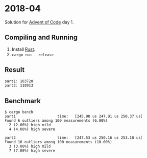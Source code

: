 2018-04
=======

Solution for [Advent of Code](https://adventofcode.com/2018) day 1.

Compiling and Running
---------------------

1. Install [Rust](https://www.rust-lang.org/en-US/install.html).
2. `cargo run --release`

Result
------

```sh
part1: 103720
part2: 110913
```

Benchmark
---------

```
$ cargo bench
part1                   time:   [245.90 us 247.91 us 250.37 us]
Found 6 outliers among 100 measurements (6.00%)
  2 (2.00%) high mild
  4 (4.00%) high severe

part2                   time:   [247.53 us 250.16 us 253.18 us]
Found 10 outliers among 100 measurements (10.00%)
  3 (3.00%) high mild
  7 (7.00%) high severe
```
